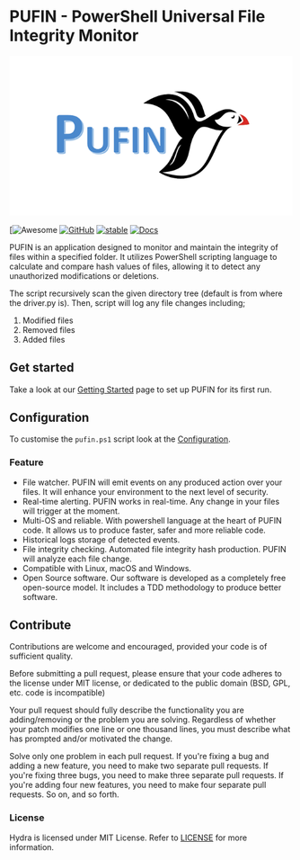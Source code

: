 # PUFIN - PowerShell Universal File Integrity Monitor

<p align="center"><img src="/docs/assets/pufin.png" alt="logo" /></p>

[![Awesome](https://awesome.re/badge.svg)
[![GitHub](https://img.shields.io/github/license/darkoid/pufin)](https://github.com/darkoid/pufin/blob/main/LICENSE)
[![stable](http://badges.github.io/stability-badges/dist/stable.svg)](http://github.com/darkoid/pufin)
[![Docs](https://img.shields.io/badge/Web-Docs-brightgreen)](https://documentation.achiefs.com/)

PUFIN is an application designed to monitor and maintain the integrity of files within a specified folder. It utilizes PowerShell scripting language to calculate and compare hash values of files, allowing it to detect any unauthorized modifications or deletions.

The script recursively scan the given directory tree (default is from where the driver.py is). Then, script will log any file changes including;

1. Modified files
2. Removed files
3. Added files

## Get started
 
Take a look at our [Getting Started](docs/get-started.md) page to set up PUFIN for its first run.

## Configuration
To customise the `pufin.ps1` script look at the [Configuration](config/variables.md).

### Feature
- File watcher. PUFIN will emit events on any produced action over your files. It will enhance your environment to the next level of security.
- Real-time alerting. PUFIN works in real-time. Any change in your files will trigger at the moment.
- Multi-OS and reliable. With powershell language at the heart of PUFIN code. It allows us to produce faster, safer and more reliable code.
- Historical logs storage of detected events.
- File integrity checking. Automated file integrity hash production. PUFIN will analyze each file change.
- Compatible with Linux, macOS and Windows.
- Open Source software. Our software is developed as a completely free open-source model. It includes a TDD methodology to produce better software.

## Contribute

Contributions are welcome and encouraged, provided your code is of sufficient quality. 

Before submitting a pull request, please ensure that your code adheres to the license under MIT license, or dedicated to the public domain (BSD, GPL, etc. code is incompatible)

Your pull request should fully describe the functionality you are adding/removing or the problem you are solving. Regardless of whether your patch modifies one line or one thousand lines, you must describe what has prompted and/or motivated the change.

Solve only one problem in each pull request. If you're fixing a bug and adding a new feature, you need to make two separate pull requests. If you're fixing three bugs, you need to make three separate pull requests. If you're adding four new features, you need to make four separate pull requests. So on, and so forth.

### License

Hydra is licensed under MIT License. Refer to [LICENSE](./LICENSE) for more information.

